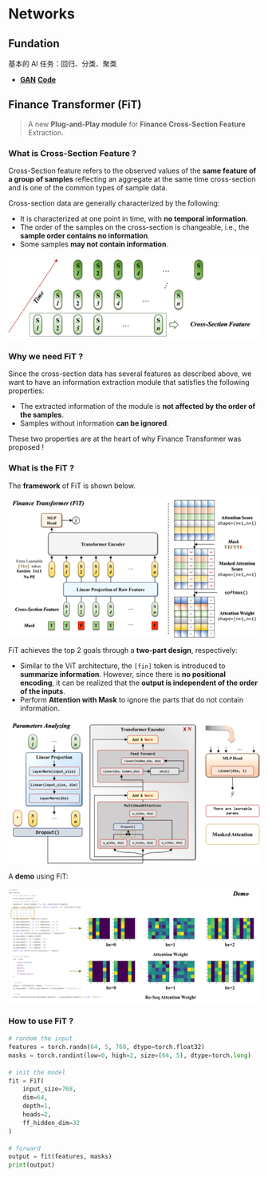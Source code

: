 # Networks

## Fundation

基本的 AI 任务：回归、分类、聚类

- [**GAN**](https://juejin.cn/post/7120443914854613029) [**Code**](https://github.com/wsj-create/GAN/blob/master/test_gan.py)



## Finance Transformer (FiT)

> A new **Plug-and-Play module** for **Finance Cross-Section Feature** Extraction.

### What is Cross-Section Feature ?

Cross-Section feature refers to the observed values of the **same feature of a group of samples** reflecting an aggregate at the same time cross-section and is one of the common types of sample data.

Cross-section data are generally characterized by the following:
- It is characterized at one point in time, with **no temporal information**.
- The order of the samples on the cross-section is changeable, i.e., the **sample order contains no information**.
- Some samples **may not contain information**.

<img src="./README.assets/What is Cross-Section Feature.png" alt="What is Cross-Section Feature.png" style="zoom:60%;" />

### Why we need FiT ?

Since the cross-section data has several features as described above, we want to have an information extraction module that satisfies the following properties:
- The extracted information of the module is **not affected by the order of the samples**.
- Samples without information **can be ignored**.

These two properties are at the heart of why Finance Transformer was proposed !

### What is the FiT ?

The **framework** of FiT is shown below.

<img src="./README.assets/FiT_Framework.png" alt="FiT_Framework.png" style="zoom:50%;" />

FiT achieves the top 2 goals through a **two-part design**, respectively:
- Similar to the ViT architecture, the `[fin]` token is introduced to **summarize information**. However, since there is **no positional encoding**, it can be realized that the **output is independent of the order of the inputs**.
- Perform **Attention with Mask** to ignore the parts that do not contain information.

<img src="./README.assets/detail_of_FiT.png" alt="detail_of_FiT.png" style="zoom:50%;" />

A **demo** using FiT:

<img src="./README.assets/FiT_Demo.png" alt="FiT_Demo.png" style="zoom:50%;" />

### How to use FiT ?

```python
# random the input
features = torch.randn(64, 5, 768, dtype=torch.float32)
masks = torch.randint(low=0, high=2, size=(64, 5), dtype=torch.long)

# init the model
fit = FiT(
    input_size=768,
    dim=64,
    depth=1,
    heads=2,
    ff_hidden_dim=32
)

# forward
output = fit(features, masks)
print(output)
```

